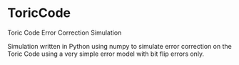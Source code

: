 ToricCode
=========

Toric Code Error Correction Simulation

Simulation written in Python using numpy to simulate 
error correction on the Toric Code using a very simple 
error model with bit flip errors only.
